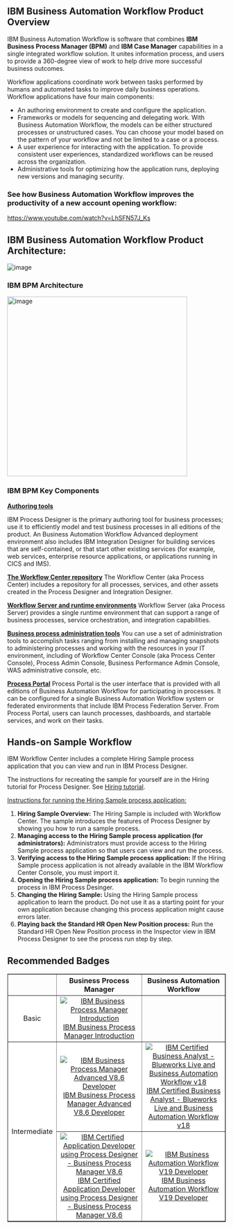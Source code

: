 ## IBM Business Automation Workflow Product Overview

IBM Business Automation Workflow is software that combines **IBM Business Process Manager (BPM)** and **IBM Case Manager** capabilities in a single integrated workflow solution. It unites information process, and users to provide a 360-degree view of work to help drive more successful business outcomes.

Workflow applications coordinate work between tasks performed by humans and automated tasks to improve daily business operations. Workflow applications have four main components:

- An authoring environment to create and configure the application.
- Frameworks or models for sequencing and delegating work. With Business Automation Workflow, the models can be either structured processes or unstructured cases. You can choose your model based on the pattern of your workflow and not be limited to a case or a process.
- A user experience for interacting with the application. To provide consistent user experiences, standardized workflows can be reused across the organization.
- Administrative tools for optimizing how the application runs, deploying new versions and managing security.

### See how Business Automation Workflow improves the productivity of a new account opening workflow:
https://www.youtube.com/watch?v=LhSFN57J_Ks


## IBM Business Automation Workflow Product Architecture:

![image](https://media.github.ibm.com/user/172872/files/76314c80-b44b-11e9-95f6-124e5702c5d4)

### IBM BPM Architecture

<img width="415" alt="image" src="https://media.github.ibm.com/user/77004/files/61ed4100-b3b2-11e9-939a-cdbf3d1b43ff">

### IBM BPM Key Components

**[Authoring tools](https://www.ibm.com/support/knowledgecenter/SS8JB4/com.ibm.wbpm.workflow.main.doc/topics/cbpm_ae.html)**

IBM Process Designer is the primary authoring tool for business processes; use it to efficiently model and test business processes in all editions of the product. An Business Automation Workflow Advanced deployment environment also includes IBM Integration Designer for building services that are self-contained, or that start other existing services (for example, web services, enterprise resource applications, or applications running in CICS and IMS).

**[The Workflow Center repository](https://www.ibm.com/support/knowledgecenter/SS8JB4/com.ibm.wbpm.workflow.main.doc/topics/cbpm_processcenter.html)**
The Workflow Center (aka Process Center) includes a repository for all processes, services, and other assets created in the Process Designer and Integration Designer.

**[Workflow Server and runtime environments](https://www.ibm.com/support/knowledgecenter/SS8JB4/com.ibm.wbpm.workflow.main.doc/topics/cbpm_ps.html)**
Workflow Server (aka Process Server) provides a single runtime environment that can support a range of business processes, service orchestration, and integration capabilities.

**[Business process administration tools](https://www.ibm.com/support/knowledgecenter/SS8JB4/com.ibm.wbpm.workflow.main.doc/topics/cbpm_admintools.html)**
You can use a set of administration tools to accomplish tasks ranging from installing and managing snapshots to administering processes and working with the resources in your IT environment, including of Workflow Center Console (aka Process Center Console), Process Admin Console, Business Performance Admin Console, WAS administrative console, etc.

**[Process Portal](https://www.ibm.com/support/knowledgecenter/SS8JB4/com.ibm.wbpm.workflow.main.doc/topics/processportal_overview.html)**
Process Portal is the user interface that is provided with all editions of Business Automation Workflow for participating in processes. It can be configured for a single Business Automation Workflow system or federated environments that include IBM Process Federation Server. From Process Portal, users can launch processes, dashboards, and startable services, and work on their tasks.


## Hands-on Sample Workflow
IBM Workflow Center includes a complete Hiring Sample process application that you can view and run in IBM Process Designer.

The instructions for recreating the sample for yourself are in the Hiring tutorial for Process Designer. See [Hiring tutorial](https://developer.ibm.com/bpm/docs/tutorials/hiring-tutorial/).

[Instructions for running the Hiring Sample process application:](https://www.ibm.com/support/knowledgecenter/SS8JB4/com.ibm.wbpm.workflow.main.doc/topics/working_with_the_shipped_sample.html)
1. **Hiring Sample Overview:** The Hiring Sample is included with Workflow Center. The sample introduces the features of Process Designer by showing you how to run a sample process.
2. **Managing access to the Hiring Sample process application (for administrators):** Administrators must provide access to the Hiring Sample process application so that users can view and run the process.
3. **Verifying access to the Hiring Sample process application:** If the Hiring Sample process application is not already available in the IBM Workflow Center Console, you must import it.
4. **Opening the Hiring Sample process application:** To begin running the process in IBM Process Desinger.
5. **Changing the Hiring Sample:** Using the Hiring Sample process application to learn the product. Do not use it as a starting point for your own application because changing this process application might cause errors later.
6. **Playing back the Standard HR Open New Position process:** Run the Standard HR Open New Position process in the Inspector view in IBM Process Designer to see the process run step by step.


## Recommended Badges

<table border="1px solid #ccc" cellspacing="0" cellpadding="0">
  <tr font-weight: 700; >
    <th width="20%" style="text-align:center;";></th>
    <th style="text-align:center">Business Process Manager</th>
    <th style="text-align:center">Business Automation Workflow</th>
  </tr>
  <tr>
    <td style="background-color:white; text-align:center" >Basic</td>
    <td><center><a href="https://www-03.ibm.com/services/learning/ites.wss/zz-en?pageType=badges&id=5bf38a9f-066b-4a46-bca0-67a26e5f7344" target="_blank"><img align="middle" src="https://raw.github.ibm.com/dba-support/Picture-Store/master/badge/1564642892239.jpg?token=AAN8x6O6k1vr8nj1acoc1uHj59UaJnOhks5dS9oowA%3D%3D" title="IBM Business Process Manager Introduction" /><br/>IBM Business Process Manager Introduction </a><center></td>
    <td></td>
  </tr>
  <tr>
    <td rowspan="2" style="background-color:white; text-align:center">Intermediate</td>
    <td style="background-color:white"><center><a href="https://www.ibm.com/services/learning/ites.wss/zz-en?pageType=badges&id=f72abfbd-791f-4d40-89f1-db3bf6c6c490" target="_blank"><img align="middle" src="https://raw.github.ibm.com/dba-support/Picture-Store/master/badge/1564642926808.jpg?token=AAN8x4QggDIwsZTbNn32ApRtCGhCEtlvks5dS9-GwA%3D%3D" title="IBM Business Process Manager Advanced V8.6 Developer" /><br/>IBM Business Process Manager Advanced V8.6 Developer </a><center></td>
    <td style="background-color:white"><center><a href="https://www.ibm.com/services/learning/ites.wss/zz-en?pageType=badges&id=e88a39cb-cb86-4deb-8692-0b2ba5c1eea0" target="_blank"><img align="middle" src="https://raw.github.ibm.com/dba-support/Picture-Store/master/badge/1564642955446.jpg?token=AAN8x-UVWYYa8_V9v1ws-r4TX_-3pjCtks5dS-CmwA%3D%3D" title="IBM Certified Business Analyst - Blueworks Live and Business Automation Workflow v18" /><br/>IBM Certified Business Analyst - Blueworks Live and Business Automation Workflow v18 </a><center></td>
  </tr>
  <tr>
    <td style="background-color:white"><center><a href="https://www-03.ibm.com/services/learning/ites.wss/zz-en?pageType=badges&id=fe01c26f-5104-4d0b-89eb-7ee4f1bdeb7d" target="_blank"><img align="middle" src="https://raw.github.ibm.com/dba-support/Picture-Store/master/badge/1564642943006.jpg?token=AAN8x2qANw20_VxXZfTdpIhkFbXODYIEks5dS-HPwA%3D%3D" title="IBM Certified Application Developer using Process Designer - Business Process Manager V8.6" /><br/>IBM Certified Application Developer using Process Designer - Business Process Manager V8.6 </a><center></td>
    <td style="background-color:white"><center><a href="https://www.ibm.com/services/learning/ites.wss/zz-en?pageType=badges&id=03891df7-04e1-40b9-ba24-813cd8b2909e" target="_blank"><img align="middle" src="https://raw.github.ibm.com/dba-support/Picture-Store/master/badge/1564642970562.jpg?token=AAN8xzJdDqPdu2DB-Rpptfb2UMODDLByks5dS-JjwA%3D%3D" title="IBM Business Automation Workflow V19 Developer" /><br/>IBM Business Automation Workflow V19 Developer</a><center></td>
  </tr>
</table>
